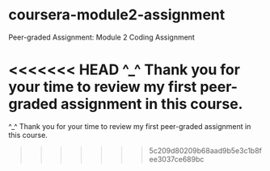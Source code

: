 # coursera-module2-assignment
Peer-graded Assignment: Module 2 Coding Assignment

<<<<<<< HEAD
^_^ Thank you for your time to review my first peer-graded assignment in this course.
=======
^_^ Thank you for your time to review my first peer-graded assignment in this course.
>>>>>>> 5c209d80209b68aad9b5e3c1b8fee3037ce689bc
